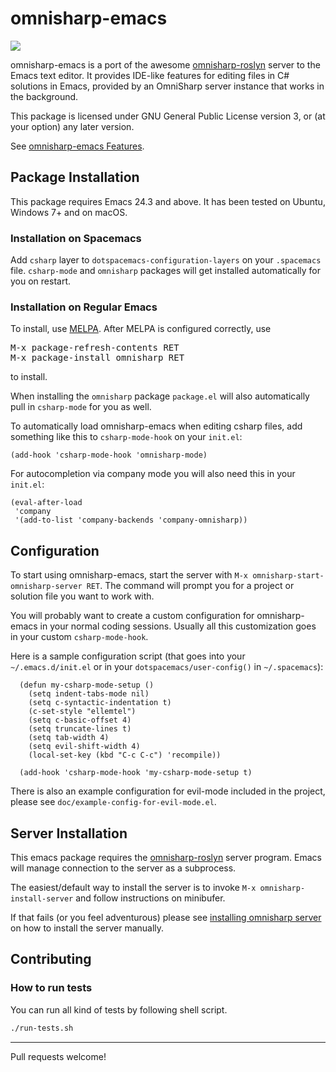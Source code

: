 # omnisharp-emacs
<a href="//travis-ci.org/OmniSharp/omnisharp-emacs">
    <img src="https://travis-ci.org/OmniSharp/omnisharp-emacs.svg?branch=master" />
</a>

omnisharp-emacs is a port of the awesome [omnisharp-roslyn][] server to the
Emacs text editor. It provides IDE-like features for editing files in
C# solutions in Emacs, provided by an OmniSharp server instance that
works in the background.

This package is licensed under GNU General Public License version 3, or (at your option) any later version.

See [omnisharp-emacs Features](doc/features.md).


## Package Installation
This package requires Emacs 24.3 and above. It has been tested on
Ubuntu, Windows 7+ and on macOS.


### Installation on Spacemacs
Add `csharp` layer to `dotspacemacs-configuration-layers` on
your `.spacemacs` file. `csharp-mode` and `omnisharp` packages
will get installed automatically for you on restart.


### Installation on Regular Emacs
To install, use [MELPA][].
After MELPA is configured correctly, use

<pre>
M-x package-refresh-contents RET
M-x package-install omnisharp RET
</pre>
to install.

When installing the `omnisharp` package `package.el` will also 
automatically pull in `csharp-mode` for you as well.

To automatically load omnisharp-emacs when editing csharp files, add
something like this to `csharp-mode-hook` on your `init.el`:

```
(add-hook 'csharp-mode-hook 'omnisharp-mode)
```

For autocompletion via company mode you will also need this in your `init.el`:

```
(eval-after-load
 'company
 '(add-to-list 'company-backends 'company-omnisharp))
```

## Configuration
To start using omnisharp-emacs, start the server with
`M-x omnisharp-start-omnisharp-server RET`. The command will prompt you for
a project or solution file you want to work with.

You will probably want to create a custom configuration for omnisharp-emacs
in your normal coding sessions. Usually all this customization
goes in your custom `csharp-mode-hook`.

Here is a sample configuration script (that goes into your `~/.emacs.d/init.el`
or in your `dotspacemacs/user-config()` in `~/.spacemacs`):

```
  (defun my-csharp-mode-setup ()
    (setq indent-tabs-mode nil)
    (setq c-syntactic-indentation t)
    (c-set-style "ellemtel")
    (setq c-basic-offset 4)
    (setq truncate-lines t)
    (setq tab-width 4)
    (setq evil-shift-width 4)
    (local-set-key (kbd "C-c C-c") 'recompile))

  (add-hook 'csharp-mode-hook 'my-csharp-mode-setup t)
```

There is also an example configuration for evil-mode included in the project,
please see `doc/example-config-for-evil-mode.el`.


## Server Installation
This emacs package requires the [omnisharp-roslyn][] server program.
Emacs will manage connection to the server as a subprocess.

The easiest/default way to install the server is to invoke 
`M-x omnisharp-install-server` and follow instructions on minibufer.

If that fails (or you feel adventurous) please see [installing omnisharp server](doc/server-installation.md) 
on how to install the server manually.


## Contributing

### How to run tests

You can run all kind of tests by following shell script.

```sh
./run-tests.sh
```

* * * * *

Pull requests welcome!

[omnisharp-roslyn]: https://github.com/OmniSharp/omnisharp-roslyn
[popup.el]: https://github.com/auto-complete/popup-el
[company-mode]: http://company-mode.github.io
[ido-mode]: http://www.emacswiki.org/emacs/InteractivelyDoThings
[Flycheck]: https://github.com/lunaryorn/flycheck
[MELPA]: https://github.com/milkypostman/melpa/#usage
